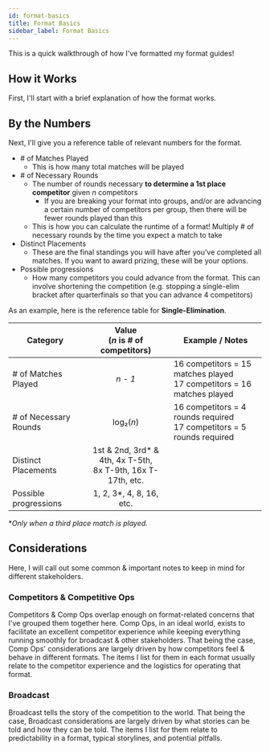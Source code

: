 ```yaml
---
id: format-basics
title: Format Basics
sidebar_label: Format Basics
---
```


This is a quick walkthrough of how I've formatted my format guides!

## How it Works

First, I'll start with a brief explanation of how the format works.

## By the Numbers

Next, I'll give you a reference table of relevant numbers for the format.

* \# of Matches Played
  * This is how many total matches will be played
* \# of Necessary Rounds
  * The number of rounds necessary **to determine a 1st place competitor** given *n* competitors
    * If you are breaking your format into groups, and/or are advancing a certain number of competitors per group, then there will be fewer rounds played than this
  * This is how you can calculate the runtime of a format! Multiply # of necessary rounds by the time you expect a match to take
* Distinct Placements
  * These are the final standings you will have after you've completed all matches. If you want to award prizing, these will be your options.
* Possible progressions
  * How many competitors you could advance from the format. This can involve shortening the competition (e.g. stopping a single-elim bracket after quarterfinals so that you can advance 4 competitors)

As an example, here is the reference table for **Single-Elimination**.

| Category              |      Value <br />(*n* is # of competitors)                |   Example / Notes |
| -------------         | :-----------:             | ----- |
| # of Matches Played   | *n - 1*                   | 16 competitors = 15 matches played <br />17 competitors = 16 matches played |
| # of Necessary Rounds    |   log₂(*n*)               | 16 competitors = 4 rounds required <br /> 17 competitors = 5 rounds required |
| Distinct Placements   |   1st & 2nd, 3rd* & 4th, 4x T-5th,<br />8x T-9th, 16x T-17th, etc.       |   |
| Possible progressions | 1, 2, 3*, 4, 8, 16, etc.   |

**Only when a third place match is played.*

## Considerations

Here, I will call out some common & important notes to keep in mind for different stakeholders.

### Competitors & Competitive Ops

Competitors & Comp Ops overlap enough on format-related concerns that I've grouped them together here.
Comp Ops, in an ideal world, exists to facilitate an excellent competitor experience while keeping everything running smoothly for broadcast & other stakeholders.
That being the case, Comp Ops' considerations are largely driven by how competitors feel & behave in different formats.
The items I list for them in each format usually relate to the competitor experience and the logistics for operating that format.

### Broadcast

Broadcast tells the story of the competition to the world.
That being the case, Broadcast considerations are largely driven by what stories can be told and how they can be told.
The items I list for them relate to predictability in a format, typical storylines, and potential pitfalls.
